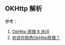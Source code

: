 ## OKHttp 解析

参考：

1. [OkHttp 原理 8 连问](https://juejin.cn/post/7020027832977850381)
2. [听说你熟悉OkHttp原理？](https://juejin.cn/post/6844904087788453896)
